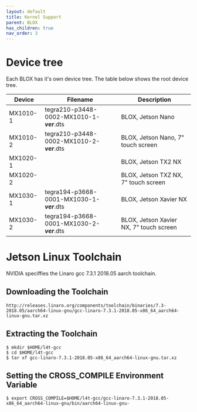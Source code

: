```yaml
---
layout: default
title: Kernel Support
parent: BLOX
has_children: true
nav_order: 3
---
```



# Device tree

Each BLOX has it's own device tree. The table below shows the root device tree.



| Device   | Filename                               | Description                            |
|----------|----------------------------------------|----------------------------------------|
| MX1010-1 | tegra210-p3448-0002-MX1010-1-***ver***.dts | BLOX, Jetson Nano                  |
| MX1010-2 | tegra210-p3448-0002-MX1010-2-***ver***.dts | BLOX, Jetson Nano, 7" touch screen |
| MX1020-1 |  | BLOX, Jetson TX2 NX |
| MX1020-2 |  | BLOX, Jetson TXZ NX, 7" touch screen |
| MX1030-1 | tegra194-p3668-0001-MX1030-1-***ver***.dts | BLOX, Jetson Xavier NX |
| MX1030-2 | tegra194-p3668-0001-MX1030-2-***ver***.dts | BLOX, Jetson Xavier NX, 7" touch screen|


# Jetson Linux Toolchain

NVIDIA speciffies the Linaro gcc 7.3.1 2018.05 aarch toolchain.

## Downloading the Toolchain

```shell
http://releases.linaro.org/components/toolchain/binaries/7.3-2018.05/aarch64-linux-gnu/gcc-linaro-7.3.1-2018.05-x86_64_aarch64-linux-gnu.tar.xz
```

## Extracting the Toolchain

```shell
$ mkdir $HOME/l4t-gcc
$ cd $HOME/l4t-gcc
$ tar xf gcc-linaro-7.3.1-2018.05-x86_64_aarch64-linux-gnu.tar.xz
```

## Setting the CROSS_COMPILE Environment Variable

```shell
$ export CROSS_COMPILE=$HOME/l4t-gcc/gcc-linaro-7.3.1-2018.05-x86_64_aarch64-linux-gnu/bin/aarch64-linux-gnu-
```